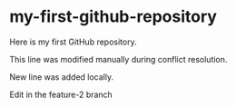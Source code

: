 # my-first-github-repository
Here is my first GitHub repository.

This line was modified manually during conflict resolution.

New line was added locally.

Edit in the feature-2 branch